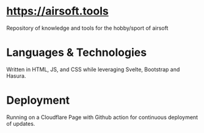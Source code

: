 # https://airsoft.tools
Repository of knowledge and tools for the hobby/sport of airsoft

# Languages & Technologies
Written in HTML, JS, and CSS while leveraging Svelte, Bootstrap and Hasura. 

# Deployment
Running on a Cloudflare Page with Github action for continuous deployment of updates.
